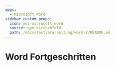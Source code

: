 ```yaml
---
apps:
  - Microsoft Word
sidebar_custom_props:
  icon: mdi-microsoft-word
  source: gym-kirchenfeld
  path: /docs/textverarbeitung/word-2/README.md
---
```


# Word Fortgeschritten




<Features/>
